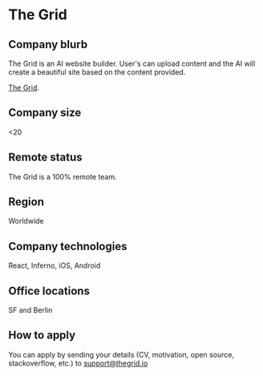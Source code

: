 # The Grid

## Company blurb
The Grid is an AI website builder. User's can upload content and the AI will
create a beautiful site based on the content provided.

[The Grid](http://thegrid.io).

## Company size
<20

## Remote status
The Grid is a 100% remote team.

## Region
Worldwide

## Company technologies
React, Inferno, iOS, Android

## Office locations
SF and Berlin

## How to apply
You can apply by sending your details (CV, motivation, open source, stackoverflow, etc.) to support@thegrid.io
